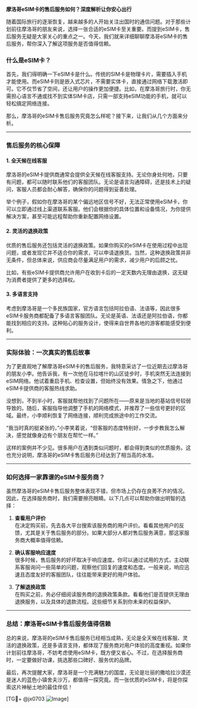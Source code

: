 **摩洛哥eSIM卡的售后服务如何？深度解析让你安心出行**

随着国际旅行的逐渐恢复，越来越多的人开始关注出国时的通信问题。对于那些计划前往摩洛哥的朋友来说，选择一张合适的eSIM卡至关重要。而提到eSIM卡，售后服务无疑是大家关心的重点之一。今天，我们就来详细聊聊摩洛哥eSIM卡的售后服务，帮你深入了解这项服务是否值得信赖。

### 什么是eSIM卡？

首先，我们得明确一下eSIM卡是什么。传统的SIM卡是物理卡片，需要插入手机才能使用。而eSIM卡则是嵌入式芯片，不需要实体卡，直接通过网络下载激活即可。它不仅节省了空间，还让用户的操作更加便捷。比如，在摩洛哥旅行时，你无需担心语言不通或找不到实体SIM卡店，只需一部支持eSIM功能的手机，就可以轻松搞定网络连接。

那么，摩洛哥的eSIM卡售后服务究竟怎么样呢？接下来，让我们从几个方面来分析。

---

### 售后服务的核心保障

#### 1. **全天候在线客服**
摩洛哥的eSIM卡提供商通常会提供全天候在线客服支持。无论你身处何地，只要有问题，都可以随时联系他们的客服团队。无论是语言沟通障碍，还是技术上的疑问，客服人员都会耐心解答，确保你的问题得到妥善处理。

举个例子，假如你在摩洛哥的某个偏远地区信号不好，无法正常使用eSIM卡，你可以立即通过线上渠道联系客服。他们会根据你的具体位置和设备情况，为你提供解决方案，甚至可能远程帮助你重新配置网络设置。

#### 2. **灵活的退换政策**
优质的售后服务还包括灵活的退换政策。如果你购买的eSIM卡在使用过程中出现问题，或者发现它并不适合你的需求，可以申请退换货。当然，这种退换政策并非无条件，但总体来说，供应商会尽量满足用户的需求，减少用户的后顾之忧。

比如，有些eSIM卡提供商允许用户在收到卡后的一定天数内无理由退换，这无疑为消费者提供了更多的选择权。

#### 3. **多语言支持**
考虑到摩洛哥是一个多民族国家，官方语言包括阿拉伯语、法语等，因此很多eSIM卡服务商都配备了多语言客服团队。无论是英语、法语还是阿拉伯语，你都能找到相应的支持。这种贴心的服务设计，使得来自世界各地的游客都能感受到便利。

---

### 实际体验：一次真实的售后故事

为了更直观地了解摩洛哥eSIM卡的售后服务，我特意采访了一位近期去过摩洛哥的朋友小李。他告诉我，有一次他在马拉喀什的山区徒步时，手机突然无法连接到eSIM网络。他试着重启手机、检查设置，但始终没有效果。情急之下，他通过eSIM卡提供商的客服热线求助。

没想到，不到半小时，客服就帮他找到了问题所在——原来是当地的基站信号较弱导致的。随后，客服指导他调整了手机的网络模式，并推荐了一些信号更好的区域。最终，小李顺利恢复了网络连接，顺利完成旅途中的工作交流。

“我当时真的挺紧张的，”小李笑着说，“但客服的态度特别好，一步步教我怎么解决，感觉就像身边有个朋友在帮忙一样。”

这样的案例并不少见。很多用户在遇到类似问题时，都会得到类似的优质服务。这也充分说明，摩洛哥的eSIM卡售后服务已经达到了相当高的水准。

---

### 如何选择一家靠谱的eSIM卡服务商？

虽然摩洛哥的eSIM卡售后服务整体表现不错，但市场上仍存在良莠不齐的情况。因此，在选择服务商时，我们需要擦亮眼睛。以下几点可以帮助你做出明智的选择：

1. **查看用户评价**  
   在决定购买前，先去各大平台搜索该服务商的用户评价。看看其他用户的反馈，尤其是关于售后服务的部分。如果大部分人都对售后服务满意，那这家服务商大概率值得信赖。

2. **确认客服响应速度**  
   很多时候，售后服务的好坏取决于响应速度。你可以通过试用的方式，主动联系客服询问一些简单的问题，观察他们回复的速度和态度。一般来说，响应迅速且态度友好的客服团队，往往能带来更好的用户体验。

3. **了解退换政策**  
   在购买之前，务必仔细阅读服务商的退换政策条款。看看他们是否提供无理由退换服务，以及具体的退款流程。这些细节关系到你未来的权益保护。

---

### 总结：摩洛哥eSIM卡售后服务值得信赖

总的来说，摩洛哥的eSIM卡售后服务已经相当成熟，无论是全天候在线客服、灵活的退换政策，还是多语言支持，都体现了服务商对用户体验的高度重视。如果你计划前往摩洛哥，不妨考虑使用eSIM卡，既方便又省心。不过，在选择服务商时，一定要做好功课，挑选那些口碑好、服务优的品牌。

最后，再次提醒大家，摩洛哥是一个充满魅力的国度，无论是壮丽的撒哈拉沙漠还是迷人的蓝色小镇舍夫沙万，都值得一探究竟。而一张优质的eSIM卡，将是你探索这片神秘土地的最佳伴侣！

[TG💪+ @jx0703 ![Image](https://github.com/user-attachments/assets/dbca1d08-cadb-493c-b0ec-ad6f7a83f270)]